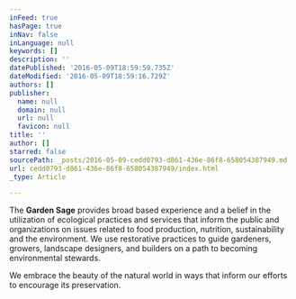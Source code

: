 ```yaml
---
inFeed: true
hasPage: true
inNav: false
inLanguage: null
keywords: []
description: ''
datePublished: '2016-05-09T18:59:59.735Z'
dateModified: '2016-05-09T18:59:16.729Z'
authors: []
publisher:
  name: null
  domain: null
  url: null
  favicon: null
title: ''
author: []
starred: false
sourcePath: _posts/2016-05-09-cedd0793-d861-436e-86f8-658054387949.md
url: cedd0793-d861-436e-86f8-658054387949/index.html
_type: Article

---
```

The **Garden Sage** provides broad based experience and a belief in the utilization of ecological practices and services that inform the public and organizations on issues related to food production, nutrition, sustainability and the environment. We use restorative practices to guide gardeners, growers, landscape designers, and builders on a path to becoming environmental stewards.

We embrace the beauty of the natural world in ways that inform our
efforts to encourage its preservation.